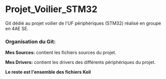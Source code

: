 # Projet_Voilier_STM32
Git dédié au projet voilier de l'UF périphériques (STM32) réalisé en groupe en 4AE SE.

### Organisation du Git:  

**__Mes Sources:__** contient les fichiers sources du projet.  

**__Mes Drivers__:** contient les drivers des différents périphériques du projet.  

__Le reste est l'ensemble des fichiers Keil__
